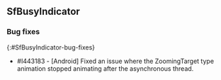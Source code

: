 ## SfBusyIndicator

### Bug fixes
{:#SfBusyIndicator-bug-fixes}

* \#I443183 - [Android] Fixed an issue where the ZoomingTarget type animation stopped animating after the asynchronous thread.
